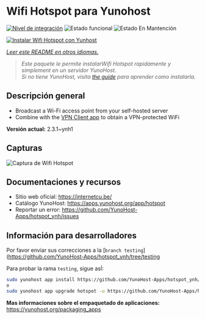 <!--
Este archivo README esta generado automaticamente<https://github.com/YunoHost/apps/tree/master/tools/readme_generator>
No se debe editar a mano.
-->

# Wifi Hotspot para Yunohost

[![Nivel de integración](https://dash.yunohost.org/integration/hotspot.svg)](https://ci-apps.yunohost.org/ci/apps/hotspot/) ![Estado funcional](https://ci-apps.yunohost.org/ci/badges/hotspot.status.svg) ![Estado En Mantención](https://ci-apps.yunohost.org/ci/badges/hotspot.maintain.svg)

[![Instalar Wifi Hotspot con Yunhost](https://install-app.yunohost.org/install-with-yunohost.svg)](https://install-app.yunohost.org/?app=hotspot)

*[Leer este README en otros idiomas.](./ALL_README.md)*

> *Este paquete le permite instalarWifi Hotspot rapidamente y simplement en un servidor YunoHost.*  
> *Si no tiene YunoHost, visita [the guide](https://yunohost.org/install) para aprender como instalarla.*

## Descripción general

* Broadcast a Wi-Fi access point from your self-hosted server
* Combine with the [VPN Client app](https://github.com/labriqueinternet/vpnclient_ynh) to obtain a VPN-protected WiFi


**Versión actual:** 2.3.1~ynh1

## Capturas

![Captura de Wifi Hotspot](./doc/screenshots/hotspot.png)

## Documentaciones y recursos

- Sitio web oficial: <https://internetcu.be/>
- Catálogo YunoHost: <https://apps.yunohost.org/app/hotspot>
- Reportar un error: <https://github.com/YunoHost-Apps/hotspot_ynh/issues>

## Información para desarrolladores

Por favor enviar sus correcciones a la [`branch testing`](https://github.com/YunoHost-Apps/hotspot_ynh/tree/testing

Para probar la rama `testing`, sigue asÍ:

```bash
sudo yunohost app install https://github.com/YunoHost-Apps/hotspot_ynh/tree/testing --debug
o
sudo yunohost app upgrade hotspot -u https://github.com/YunoHost-Apps/hotspot_ynh/tree/testing --debug
```

**Mas informaciones sobre el empaquetado de aplicaciones:** <https://yunohost.org/packaging_apps>
